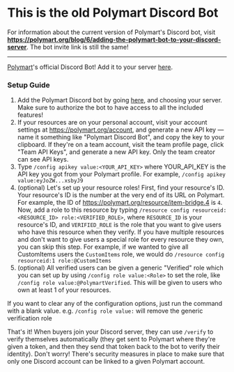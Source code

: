 # This is the old Polymart Discord Bot

For information about the current version of Polymart's Discord bot, visit **https://polymart.org/blog/6/adding-the-polymart-bot-to-your-discord-server**. The bot invite link is still the same!

***

[Polymart](https://polymart.org)'s official Discord Bot! Add it to your server [here](https://discord.com/api/oauth2/authorize?client_id=724460914560073838&permissions=268527680&scope=bot%20applications.commands).

### Setup Guide

1. Add the Polymart Discord bot by going [here](https://discord.com/api/oauth2/authorize?client_id=724460914560073838&permissions=268527680&scope=bot%20applications.commands), and choosing your server. Make sure to authorize the bot to have access to all the included features!
2. If your resources are on your personal account, visit your account settings at https://polymart.org/account, and generate a new API key — name it something like "Polymart Discord Bot", and copy the key to your clipboard. If they're on a team account, visit the team profile page, click "Team API Keys", and generate a new API key. Only the team creator can see API keys.
3. Type `/config apikey value:<YOUR_API_KEY>` where YOUR_API_KEY is the API key you got from your Polymart profile. For example, `/config apikey value:eyJoZW...xsbyJ9`
4. (optional) Let's set up your resource roles! First, find your resource's ID. Your resource's ID is the number at the very end of its URL on Polymart. For example, the ID of https://polymart.org/resource/item-bridge.4 is `4`. Now, add a role to this resource by typing `/resource config resourceid:<RESOURCE_ID> role:<VERIFIED_ROLE>`, where `RESOURCE_ID` is your resource's ID, and `VERIFIED_ROLE` is the role that you want to give users who have this resource when they verify. If you have multiple resources and don't want to give users a special role for every resource they own, you can skip this step. For example, if we wanted to give all CustomItems users the `CustomItems` role, we would do `/resource config resourceid:1 role:@CustomItems`
5. (optional) All verified users can be given a generic "Verified" role which you can set up by using `/config role value:<Role>` to set the role, like `/config role value:@PolymartVerified`. This will be given to users who own at least 1 of your resources.

If you want to clear any of the configuration options, just run the command with a blank value. e.g. `/config role value:` will remove the generic verification role


That's it! When buyers join your Discord server, they can use `/verify` to verify themselves automatically (they get sent to Polymart where they're given a token, and then they send that token back to the bot to verify their identity). Don't worry! There's security measures in place to make sure that only one Discord account can be linked to a given Polymart account.
